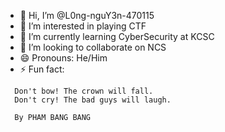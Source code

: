 - 👋 Hi, I’m @L0ng-nguY3n-470115
- 👀 I’m interested in playing CTF
- 🌱 I’m currently learning CyberSecurity at KCSC
- 💞️ I’m looking to collaborate on NCS
- 😄 Pronouns: He/Him
- ⚡ Fun fact:
```
  Don't bow! The crown will fall.
  Don't cry! The bad guys will laugh.

  By PHAM BANG BANG
```

<!---
L0ng-nguY3n-470115/L0ng-nguY3n-470115 is a ✨ special ✨ repository because its `README.md` (this file) appears on your GitHub profile.
You can click the Preview link to take a look at your changes.
--->
